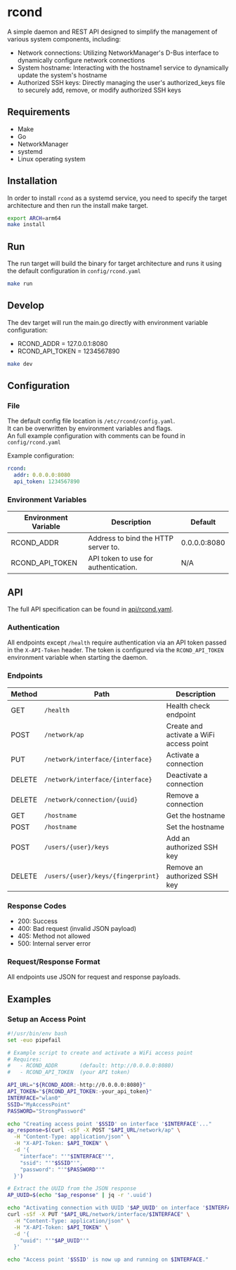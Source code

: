 # rcond

A simple daemon and REST API designed to simplify the management of various system components, including:
- Network connections: Utilizing NetworkManager's D-Bus interface to dynamically configure network connections
- System hostname: Interacting with the hostname1 service to dynamically update the system's hostname
- Authorized SSH keys: Directly managing the user's authorized_keys file to securely add, remove, or modify authorized SSH keys

## Requirements

- Make
- Go
- NetworkManager
- systemd
- Linux operating system

## Installation

In order to install `rcond` as a systemd service, you need to specify the target architecture and then run the install make target.

```sh
export ARCH=arm64
make install
```

## Run

The run target will build the binary for target architecture and runs it using the default configuration in `config/rcond.yaml`

```sh
make run
```

## Develop

The dev target will run the main.go directly with environment variable configuration:
- RCOND_ADDR = 127.0.0.1:8080
- RCOND_API_TOKEN = 1234567890

```sh
make dev
```

## Configuration

### File

The default config file location is `/etc/rcond/config.yaml`.  
It can be overwritten by environment variables and flags.  
An full example configuration with comments can be found in `config/rcond.yaml`

Example configuration:
```yaml
rcond:
  addr: 0.0.0.0:8080
  api_token: 1234567890
```

### Environment Variables

| Environment Variable | Description                             | Default       |
|----------------------|-----------------------------------------|---------------|
| RCOND_ADDR           | Address to bind the HTTP server to.     | 0.0.0.0:8080  |
| RCOND_API_TOKEN      | API token to use for authentication.    | N/A           |

## API

The full API specification can be found in [api/rcond.yaml](api/rcond.yaml).

### Authentication

All endpoints except `/health` require authentication via an API token passed in the `X-API-Token` header. The token is configured via the `RCOND_API_TOKEN` environment variable when starting the daemon.

### Endpoints
| Method  | Path                                | Description                             |
|---------|-------------------------------------|-----------------------------------------|
| GET     | `/health`                           | Health check endpoint                   |
| POST    | `/network/ap`                       | Create and activate a WiFi access point |
| PUT     | `/network/interface/{interface}`    | Activate a connection                   |
| DELETE  | `/network/interface/{interface}`    | Deactivate a connection                 |
| DELETE  | `/network/connection/{uuid}`        | Remove a connection                     |
| GET     | `/hostname`                         | Get the hostname                        |
| POST    | `/hostname`                         | Set the hostname                        |
| POST    | `/users/{user}/keys`                | Add an authorized SSH key               |
| DELETE  | `/users/{user}/keys/{fingerprint}`  | Remove an authorized SSH key            |

### Response Codes

- 200: Success
- 400: Bad request (invalid JSON payload)
- 405: Method not allowed
- 500: Internal server error

### Request/Response Format
All endpoints use JSON for request and response payloads.

## Examples

### Setup an Access Point

```bash
#!/usr/bin/env bash
set -euo pipefail

# Example script to create and activate a WiFi access point
# Requires:
#   - RCOND_ADDR       (default: http://0.0.0.0:8080)
#   - RCOND_API_TOKEN  (your API token)

API_URL="${RCOND_ADDR:-http://0.0.0.0:8080}"
API_TOKEN="${RCOND_API_TOKEN:-your_api_token}"
INTERFACE="wlan0"
SSID="MyAccessPoint"
PASSWORD="StrongPassword"

echo "Creating access point '$SSID' on interface '$INTERFACE'..."
ap_response=$(curl -sSf -X POST "$API_URL/network/ap" \
  -H "Content-Type: application/json" \
  -H "X-API-Token: $API_TOKEN" \
  -d '{
    "interface": "'"$INTERFACE"'",
    "ssid": "'"$SSID"'",
    "password": "'"$PASSWORD"'"
  }')

# Extract the UUID from the JSON response
AP_UUID=$(echo "$ap_response" | jq -r '.uuid')

echo "Activating connection with UUID '$AP_UUID' on interface '$INTERFACE'..."
curl -sSf -X PUT "$API_URL/network/interface/$INTERFACE" \
  -H "Content-Type: application/json" \
  -H "X-API-Token: $API_TOKEN" \
  -d '{
    "uuid": "'"$AP_UUID"'"
  }'

echo "Access point '$SSID' is now up and running on $INTERFACE."
```